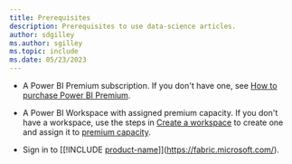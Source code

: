 ```yaml
---
title: Prerequisites
description: Prerequisites to use data-science articles.
author: sdgilley
ms.author: sgilley
ms.topic: include
ms.date: 05/23/2023
---
```


* A Power BI Premium subscription. If you don't have one, see [How to purchase Power BI Premium](/power-bi/enterprise/service-admin-premium-purchase).

* A Power BI Workspace with assigned premium capacity. If you don't have a workspace, use the steps in [Create a workspace](../../get-started/create-workspaces.md) to create one and assign it to [premium capacity](../../get-started/create-workspaces.md#premium-capacity-settings).

* Sign in to [[!INCLUDE [product-name](../../includes/product-name.md)]](https://fabric.microsoft.com/).
